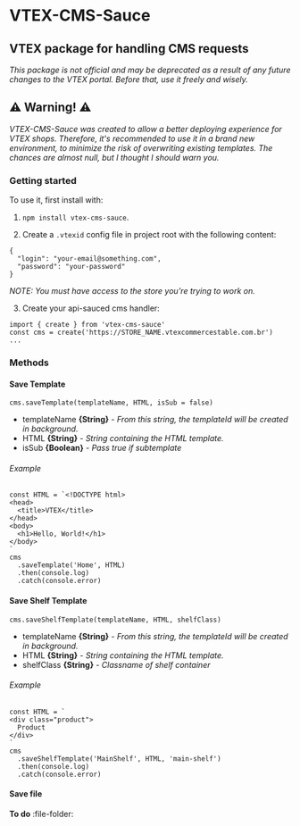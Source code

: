 VTEX-CMS-Sauce
==============
VTEX package for handling CMS requests
--------------------------------------
*This package is not official and may be deprecated as a result of any future changes to the VTEX portal. Before that, use it freely and wisely.*

## :warning: Warning! :warning:
*VTEX-CMS-Sauce was created to allow a better deploying experience for VTEX shops. Therefore, it's recommended to use it in a brand new environment, to minimize the risk of overwriting existing templates. The chances are almost null, but I thought I should warn you.*

### Getting started
To use it, first install with:

1. `npm install vtex-cms-sauce`.

2. Create a `.vtexid` config file in project root with the following content:
```
{
  "login": "your-email@something.com",
  "password": "your-password"
}
```
*NOTE: You must have access to the store you're trying to work on.*

3. Create your api-sauced cms handler:
```
import { create } from 'vtex-cms-sauce'
const cms = create('https://STORE_NAME.vtexcommercestable.com.br')
...
```

### Methods

#### Save Template
`cms.saveTemplate(templateName, HTML, isSub = false)`
* templateName **{String}** - *From this string, the templateId will be created in background.*
* HTML **{String}** - *String containing the HTML template.*
* isSub **{Boolean}** - *Pass true if subtemplate*

###### Example
```
const HTML = `<!DOCTYPE html>
<head>
  <title>VTEX</title>
</head>
<body>
  <h1>Hello, World!</h1>
</body>
`
cms
  .saveTemplate('Home', HTML)
  .then(console.log)
  .catch(console.error)
```

#### Save Shelf Template
`cms.saveShelfTemplate(templateName, HTML, shelfClass)`
* templateName **{String}** - *From this string, the templateId will be created in background.*
* HTML **{String}** - *String containing the HTML template.*
* shelfClass **{String}** - *Classname of shelf container*

###### Example
```
const HTML = `
<div class="product">
  Product
</div>
`
cms
  .saveShelfTemplate('MainShelf', HTML, 'main-shelf')
  .then(console.log)
  .catch(console.error)
```

#### Save file
**To do** :file-folder: